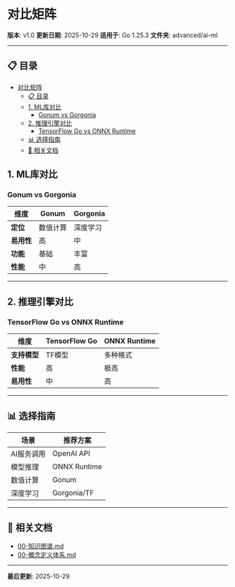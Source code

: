 ﻿# 对比矩阵

**版本**: v1.0
**更新日期**: 2025-10-29
**适用于**: Go 1.25.3
**文件夹**: advanced/ai-ml

---

## 📋 目录

- [对比矩阵](#对比矩阵)
  - [📋 目录](#目录)
  - [1. ML库对比](#1-ml库对比)
    - [Gonum vs Gorgonia](#gonum-vs-gorgonia)
  - [2. 推理引擎对比](#2-推理引擎对比)
    - [TensorFlow Go vs ONNX Runtime](#tensorflow-go-vs-onnx-runtime)
  - [📊 选择指南](#选择指南)
  - [🔗 相关文档](#相关文档)

## 1. ML库对比

### Gonum vs Gorgonia

| 维度 | Gonum | Gorgonia |
|------|-------|----------|
| **定位** | 数值计算 | 深度学习 |
| **易用性** | 高 | 中 |
| **功能** | 基础 | 丰富 |
| **性能** | 中 | 高 |

---

## 2. 推理引擎对比

### TensorFlow Go vs ONNX Runtime

| 维度 | TensorFlow Go | ONNX Runtime |
|------|--------------|--------------|
| **支持模型** | TF模型 | 多种格式 |
| **性能** | 高 | 极高 |
| **易用性** | 中 | 高 |

---

## 📊 选择指南

| 场景 | 推荐方案 |
|------|---------|
| AI服务调用 | OpenAI API |
| 模型推理 | ONNX Runtime |
| 数值计算 | Gonum |
| 深度学习 | Gorgonia/TF |

---

## 🔗 相关文档

- [00-知识图谱.md](./00-知识图谱.md)
- [00-概念定义体系.md](./00-概念定义体系.md)

---

**最后更新**: 2025-10-29
